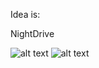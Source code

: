 Idea is:

<p align="center">

  NightDrive  

  ![alt text](https://media1.tenor.com/images/c7221e8c540690fa8beb617f4e5ff999/tenor.gif?itemid=12636128)
  ![alt text](https://i.pinimg.com/originals/e1/70/f4/e170f49b85996b4f87c0eef4a8309e66.gif)

</p>
